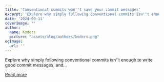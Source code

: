 ```yaml
---
title: 'Conventional commits won''t save your commit messages'
excerpt: 'Explore why simply following conventional commits isn''t enough to write good commit messages, and...'
date: '2024-09-11'
coverImage: ''
author:
  name: Koders
  picture: "assets/blog/authors/koders.png"
ogImage:
  url: ''
---
```


Explore why simply following conventional commits isn''t enough to write good commit messages, and...

[Read more](https://dev.to/logto/conventional-commits-wont-save-your-commit-messages-4ne8)
